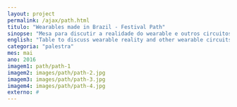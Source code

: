 ```yaml
---
layout: project
permalink: /ajax/path.html
titulo: "Wearables made in Brazil - Festival Path"
sinopse: "Mesa para discutir a realidade do wearable e outros circuitos e interfaces vestíveis enquanto mercado e dentro do Brasil."
english: "Table to discuss wearable reality and other wearable circuits and interfaces while marketing and within Brazil."
categoria: "palestra"
mes: mai
ano: 2016
imagem1: path/path-1
imagem2: images/path/path-2.jpg
imagem3: images/path/path-3.jpg
imagem4: images/path/path-4.jpg
externo: #
---
```

